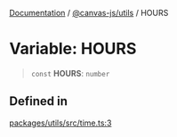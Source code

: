 [Documentation](../../../packages.md) / [@canvas-js/utils](../index.md) / HOURS

# Variable: HOURS

> `const` **HOURS**: `number`

## Defined in

[packages/utils/src/time.ts:3](https://github.com/canvasxyz/canvas/blob/62d177fb446565afa753f83091e84331fbd47245/packages/utils/src/time.ts#L3)
